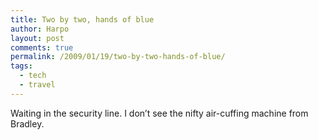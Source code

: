 ```yaml
---
title: Two by two, hands of blue
author: Harpo
layout: post
comments: true
permalink: /2009/01/19/two-by-two-hands-of-blue/
tags:
  - tech
  - travel
---
```

Waiting in the security line. I don&#8217;t see the nifty air-cuffing machine from Bradley.